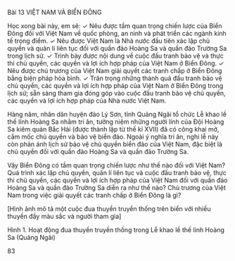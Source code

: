 Bài 13 VIỆT NAM VÀ BIỂN ĐÔNG

Học xong bài này, em sẽ:
✓ Nêu được tầm quan trọng chiến lược của Biển Đông đối với Việt Nam về quốc phòng, an ninh và phát triển các ngành kinh tế trọng điểm.
✓ Nêu được Việt Nam là Nhà nước đầu tiên xác lập chủ quyền và quản lí liên tục đối với quần đảo Hoàng Sa và quần đảo Trường Sa trong lịch sử.
✓ Trình bày được nội dung về cuộc đấu tranh bảo vệ và thực thi chủ quyền, các quyền và lợi ích hợp pháp của Việt Nam ở Biển Đông.
✓ Nêu được chủ trương của Việt Nam giải quyết các tranh chấp ở Biển Đông bằng biện pháp hòa bình.
✓ Trân trọng những thành quả đấu tranh bảo vệ chủ quyền, các quyền và lợi ích hợp pháp của Việt Nam ở Biển Đông trong lịch sử; sẵn sàng tham gia đóng góp vào cuộc đấu tranh bảo vệ chủ quyền, các quyền và lợi ích hợp pháp của Nhà nước Việt Nam.

Hàng năm, nhân dân huyện đảo Lý Sơn, tỉnh Quảng Ngãi tổ chức Lễ khao lề thế lính Hoàng Sa nhằm tri ân, tưởng niệm những người lính của Đội Hoàng Sa kiêm quản Bắc Hải (được thành lập từ thế kỉ XVII) đã có công khai mở, cắm mốc chủ quyền và bảo vệ biển đảo. Ngoài ý nghĩa tri ân, nghi lễ này còn phản ánh lịch sử bảo vệ chủ quyền biển đảo của Việt Nam, đặc biệt là chủ quyền đối với quần đảo Hoàng Sa và quần đảo Trường Sa.

Vậy Biển Đông có tầm quan trọng chiến lược như thế nào đối với Việt Nam? Quá trình xác lập chủ quyền, quản lí liên tục và cuộc đấu tranh bảo vệ, thực thi chủ quyền, các quyền và lợi ích hợp pháp của Việt Nam đối với quần đảo Hoàng Sa và quần đảo Trường Sa diễn ra như thế nào? Chủ trương của Việt Nam trong việc giải quyết các tranh chấp ở Biển Đông là gì?

[Hình ảnh mô tả một cuộc đua thuyền truyền thống trên biển với nhiều thuyền đầy màu sắc và người tham gia]

Hình 1. Hoạt động đua thuyền truyền thống trong Lễ khao lề thế lính Hoàng Sa (Quảng Ngãi)

83
